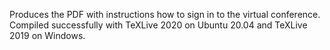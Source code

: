 Produces the PDF with instructions how to sign in to the virtual conference.
Compiled successfully with TeXLive 2020 on Ubuntu 20.04 and TeXLive 2019 on Windows.